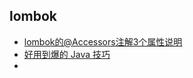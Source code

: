 ## lombok
- [lombok的@Accessors注解3个属性说明](https://www.jianshu.com/p/784732369d46)
- [好用到爆的 Java 技巧](https://mp.weixin.qq.com/s?__biz=MjM5NzMyMjAwMA==&mid=2651488579&idx=1&sn=a48d8fd07389c765dc56756f53dab963)
- []()